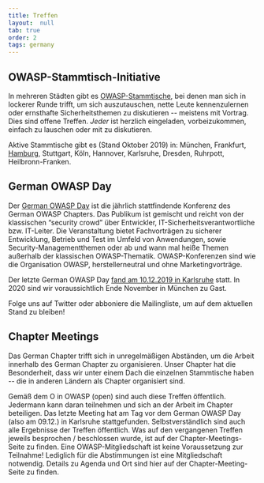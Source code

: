 ```yaml
---
title: Treffen
layout:  null
tab: true
order: 2
tags: germany
---
```


## OWASP-Stammtisch-Initiative

In mehreren Städten gibt es [OWASP-Stammtische](/www-chapter-germany/stammtische/), bei denen man sich in
lockerer Runde trifft, um sich auszutauschen, nette Leute kennenzulernen
oder ernsthafte Sicherheitsthemen zu diskutieren -- meistens mit
Vortrag. Dies sind offene Treffen. _Jeder_ ist herzlich eingeladen,
vorbeizukommen, einfach zu lauschen oder mit zu diskutieren.

Aktive Stammtische gibt es (Stand Oktober 2019) in: München, Frankfurt,
[Hamburg](/www-chapter-germany/stammtische/hamburg/), Stuttgart, Köln,  Hannover, Karlsruhe, Dresden, Ruhrpott,
Heilbronn-Franken.

## German OWASP Day

Der [German OWASP Day](https://god.owasp.de) ist die jährlich stattfindende Konferenz des German
OWASP Chapters. Das Publikum ist gemischt und reicht von der klassischen “security
crowd” über Entwickler, IT-Sicherheitsverantwortliche bzw. IT-Leiter. Die Veranstaltung
bietet Fachvorträgen zu sicherer Entwicklung, Betrieb und Test im
Umfeld von Anwendungen, sowie Security-Managementthemen oder ab und wann
mal heiße Themen außerhalb der klassischen OWASP-Thematik. OWASP-Konferenzen
sind wie die Organisation OWASP, herstellerneutral und ohne Marketingvorträge.

Der letzte German OWASP Day [fand am 10.12.2019 in Karlsruhe](https://god.owasp.de) statt. In 2020
sind wir voraussichtlich Ende November in München zu Gast.

Folge uns auf Twitter oder abboniere die Mailingliste, um auf dem aktuellen Stand zu bleiben!

## Chapter Meetings

Das German Chapter trifft sich in unregelmäßigen Abständen, um die
Arbeit innerhalb des German Chapter zu organisieren. Unser Chapter hat
die Besonderheit, dass wir unter einem Dach die einzelnen Stammtische
haben -- die in anderen Ländern als Chapter organisiert sind.

Gemäß dem O in OWASP (open) sind auch diese Treffen öffentlich. Jedermann
kann daran teilnehmen und sich an der Arbeit im Chapter beteiligen. Das
letzte Meeting hat am Tag vor dem German OWASP Day (also am 09.12.) in
Karlsruhe stattgefunden. Selbstverständlich sind auch alle Ergebnisse der
Treffen öffentlich. Was auf den vergangenen Treffen jeweils besprochen /
beschlossen wurde, ist auf der Chapter-Meetings-Seite zu finden. Eine
OWASP-Mitgliedschaft ist keine Voraussetzung zur Teilnahme! Lediglich
für die Abstimmungen ist eine Mitgliedschaft notwendig. Details zu
Agenda und Ort sind hier auf der Chapter-Meeting-Seite zu finden.
